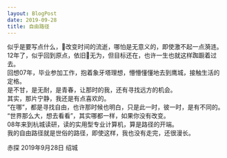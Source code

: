 ```yaml
---
layout: BlogPost
date: 2019-09-28
title: 自由路径
---
```


似乎是要写点什么，改变时间的流逝，哪怕是无意义的，即使激不起一点漪涟。  
12年了，似乎回到原点，依旧无为，但目标还在，也许一生也就这样踟蹰着过去。<!-- more -->   
回想07年，毕业参加工作，抱着象牙塔理想，懵懵懂懂地去到鹰城，接触生活的定格。  
是不甘，是无耐，是青春，让那时的我，还有寻找远方的机会。  
其实，那片宁静，我还是有点喜欢的。  
“在哪”，都是寻找自由，也许那时候也明白，只是此一时，彼一时，是有不同的。  
“世界那么大，想去看看”，其实哪都一样，如果你没有改变。  
08年来到杭城读研，读的实用型专业计算机，算是路径的开端。  
我的自由路径就是世俗的路径，即使这样，我也没有走完，还很漫长。

赤探 2019年9月28日 绍城

